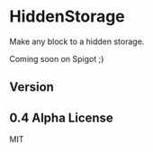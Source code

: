 # HiddenStorage

Make any block to a hidden storage.

Coming soon on Spigot ;)

Version
----
0.4 Alpha
License
----
MIT